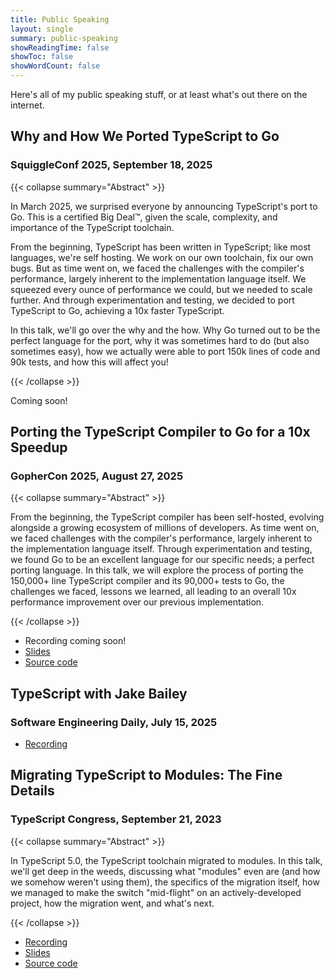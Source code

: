 ```yaml
---
title: Public Speaking
layout: single
summary: public-speaking
showReadingTime: false
showToc: false
showWordCount: false
---
```


Here's all of my public speaking stuff, or at least what's out there on the
internet.

## Why and How We Ported TypeScript to Go

### SquiggleConf 2025, September 18, 2025

{{< collapse summary="Abstract" >}}

In March 2025, we surprised everyone by announcing TypeScript's port to Go. This
is a certified Big Deal™, given the scale, complexity, and importance of the
TypeScript toolchain.

From the beginning, TypeScript has been written in TypeScript; like most
languages, we're self hosting. We work on our own toolchain, fix our own bugs.
But as time went on, we faced the challenges with the compiler's performance,
largely inherent to the implementation language itself. We squeezed every ounce
of performance we could, but we needed to scale further. And through
experimentation and testing, we decided to port TypeScript to Go, achieving a
10x faster TypeScript.

In this talk, we'll go over the why and the how. Why Go turned out to be the
perfect language for the port, why it was sometimes hard to do (but also
sometimes easy), how we actually were able to port 150k lines of code and 90k
tests, and how this will affect you!

{{< /collapse >}}

Coming soon!

## Porting the TypeScript Compiler to Go for a 10x Speedup

### GopherCon 2025, August 27, 2025

{{< collapse summary="Abstract" >}}

From the beginning, the TypeScript compiler has been self-hosted, evolving
alongside a growing ecosystem of millions of developers. As time went on, we
faced challenges with the compiler's performance, largely inherent to the
implementation language itself. Through experimentation and testing, we found Go
to be an excellent language for our specific needs; a perfect porting language.
In this talk, we will explore the process of porting the 150,000+ line
TypeScript compiler and its 90,000+ tests to Go, the challenges we faced,
lessons we learned, all leading to an overall 10x performance improvement over
our previous implementation.

{{< /collapse >}}

- Recording coming soon!
- [Slides](https://jakebailey.dev/talk-gophercon-2025)
- [Source code](https://github.com/jakebailey/talk-gophercon-2025)

## TypeScript with Jake Bailey

### Software Engineering Daily, July 15, 2025

- [Recording](https://softwareengineeringdaily.com/2025/07/15/typescript-with-jake-bailey/)

## Migrating TypeScript to Modules: The Fine Details

### TypeScript Congress, September 21, 2023

{{< collapse summary="Abstract" >}}

In TypeScript 5.0, the TypeScript toolchain migrated to modules. In this talk,
we'll get deep in the weeds, discussing what "modules" even are (and how we
somehow weren't using them), the specifics of the migration itself, how we
managed to make the switch "mid-flight" on an actively-developed project, how
the migration went, and what's next.

{{< /collapse >}}

- [Recording](https://gitnation.com/contents/migrating-typescript-to-modules-the-fine-details)
- [Slides](https://jakebailey.dev/talk-tscongress-2023)
- [Source code](https://github.com/jakebailey/talk-tscongress-2023)

